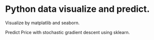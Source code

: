 # Python data visualize and predict.
Visualize by matplatlib and seaborn.

Predict Price with stochastic gradient descent using sklearn.
